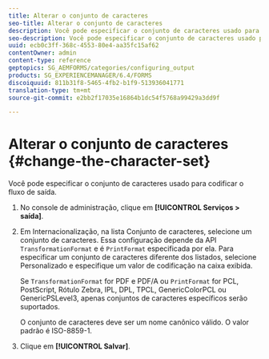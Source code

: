 ```yaml
---
title: Alterar o conjunto de caracteres
seo-title: Alterar o conjunto de caracteres
description: Você pode especificar o conjunto de caracteres usado para codificar o fluxo de saída. Saiba como alterar o conjunto de caracteres.
seo-description: Você pode especificar o conjunto de caracteres usado para codificar o fluxo de saída. Saiba como alterar o conjunto de caracteres.
uuid: ecb0c3ff-368c-4553-80e4-aa35fc15af62
contentOwner: admin
content-type: reference
geptopics: SG_AEMFORMS/categories/configuring_output
products: SG_EXPERIENCEMANAGER/6.4/FORMS
discoiquuid: 811b31f8-5465-4fb2-b1f9-513936041771
translation-type: tm+mt
source-git-commit: e2bb2f17035e16864b1dc54f5768a99429a3dd9f

---
```



# Alterar o conjunto de caracteres {#change-the-character-set}

Você pode especificar o conjunto de caracteres usado para codificar o fluxo de saída.

1. No console de administração, clique em **[!UICONTROL Serviços > saída]**.
1. Em Internacionalização, na lista Conjunto de caracteres, selecione um conjunto de caracteres. Essa configuração depende da API `TransformationFormat` e é `PrintFormat` especificada por ela. Para especificar um conjunto de caracteres diferente dos listados, selecione Personalizado e especifique um valor de codificação na caixa exibida.

   Se `TransformationFormat` for PDF e PDF/A ou `PrintFormat` for PCL, PostScript, Rótulo Zebra, IPL, DPL, TPCL, GenericColorPCL ou GenericPSLevel3, apenas conjuntos de caracteres específicos serão suportados.

   O conjunto de caracteres deve ser um nome canônico válido. O valor padrão é ISO-8859-1.

1. Clique em **[!UICONTROL Salvar]**.


